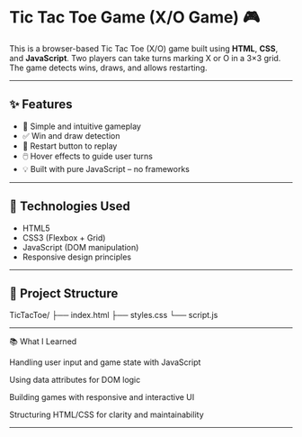 # Tic Tac Toe Game (X/O Game) 🎮

This is a browser-based Tic Tac Toe (X/O) game built using **HTML**, **CSS**, and **JavaScript**. Two players can take turns marking X or O in a 3×3 grid. The game detects wins, draws, and allows restarting.

---

## ✨ Features

- 🎯 Simple and intuitive gameplay
- ✅ Win and draw detection
- 🔁 Restart button to replay
- 🖱️ Hover effects to guide user turns
- 💡 Built with pure JavaScript – no frameworks

---

## 🧰 Technologies Used

- HTML5
- CSS3 (Flexbox + Grid)
- JavaScript (DOM manipulation)
- Responsive design principles

---

## 📂 Project Structure

TicTacToe/
├── index.html
├── styles.css
└── script.js

---

📚 What I Learned

Handling user input and game state with JavaScript

Using data attributes for DOM logic

Building games with responsive and interactive UI

Structuring HTML/CSS for clarity and maintainability

---
